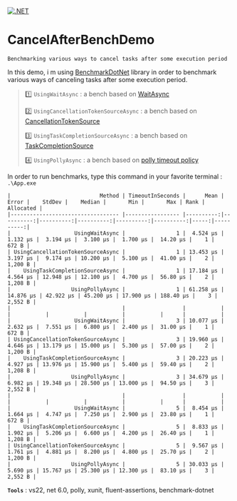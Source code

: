 ﻿[![.NET](https://github.com/aimenux/CancelAfterBenchDemo/actions/workflows/ci.yml/badge.svg)](https://github.com/aimenux/CancelAfterBenchDemo/actions/workflows/ci.yml)

# CancelAfterBenchDemo
```
Benchmarking various ways to cancel tasks after some execution period
```

In this demo, i m using [BenchmarkDotNet](https://github.com/dotnet/BenchmarkDotNet) library in order to benchmark various ways of canceling tasks after some execution period.
>
>
> :one: `UsingWaitAsync` : a bench based on [WaitAsync](https://docs.microsoft.com/en-us/dotnet/api/system.threading.tasks.task.waitasync)
>
> :two: `UsingCancellationTokenSourceAsync` : a bench based on [CancellationTokenSource](https://docs.microsoft.com/en-us/dotnet/api/system.threading.cancellationtokensource)
>
> :three: `UsingTaskCompletionSourceAsync` : a bench based on [TaskCompletionSource](https://docs.microsoft.com/en-us/dotnet/api/system.threading.tasks.taskcompletionsource)
>
> :four: `UsingPollyAsync` : a bench based on [polly timeout policy](https://github.com/App-vNext/Polly#timeout)
>

In order to run benchmarks, type this command in your favorite terminal : `.\App.exe`

```
|                            Method | TimeoutInSeconds |      Mean |     Error |    StdDev |    Median |       Min |       Max | Rank | Allocated |
|---------------------------------- |----------------- |----------:|----------:|----------:|----------:|----------:|----------:|-----:|----------:|
|                    UsingWaitAsync |                1 |  4.524 μs |  1.132 μs |  3.194 μs |  3.100 μs |  1.700 μs |  14.20 μs |    1 |     672 B |
| UsingCancellationTokenSourceAsync |                1 | 13.453 μs |  3.197 μs |  9.174 μs | 10.200 μs |  5.100 μs |  41.00 μs |    2 |   1,200 B |
|    UsingTaskCompletionSourceAsync |                1 | 17.184 μs |  4.564 μs | 12.948 μs | 12.100 μs |  4.700 μs |  56.80 μs |    2 |   1,208 B |
|                   UsingPollyAsync |                1 | 61.258 μs | 14.876 μs | 42.922 μs | 45.200 μs | 17.900 μs | 188.40 μs |    3 |   2,552 B |
|                                   |                  |           |           |           |           |           |           |      |           |
|                    UsingWaitAsync |                3 | 10.077 μs |  2.632 μs |  7.551 μs |  6.800 μs |  2.400 μs |  31.00 μs |    1 |     672 B |
| UsingCancellationTokenSourceAsync |                3 | 19.960 μs |  4.646 μs | 13.179 μs | 15.000 μs |  5.300 μs |  57.00 μs |    2 |   1,200 B |
|    UsingTaskCompletionSourceAsync |                3 | 20.223 μs |  4.927 μs | 13.976 μs | 15.900 μs |  5.400 μs |  59.40 μs |    2 |   1,208 B |
|                   UsingPollyAsync |                3 | 34.679 μs |  6.982 μs | 19.348 μs | 28.500 μs | 13.000 μs |  94.50 μs |    3 |   2,552 B |
|                                   |                  |           |           |           |           |           |           |      |           |
|                    UsingWaitAsync |                5 |  8.454 μs |  1.664 μs |  4.747 μs |  7.250 μs |  2.900 μs |  23.80 μs |    1 |     672 B |
|    UsingTaskCompletionSourceAsync |                5 |  8.833 μs |  1.902 μs |  5.206 μs |  6.600 μs |  4.200 μs |  26.40 μs |    1 |   1,208 B |
| UsingCancellationTokenSourceAsync |                5 |  9.567 μs |  1.761 μs |  4.881 μs |  8.200 μs |  4.800 μs |  25.70 μs |    2 |   1,200 B |
|                   UsingPollyAsync |                5 | 30.033 μs |  5.690 μs | 15.767 μs | 25.300 μs | 12.300 μs |  83.10 μs |    3 |   2,552 B |
```

>
**`Tools`** : vs22, net 6.0, polly, xunit, fluent-assertions, benchmark-dotnet

